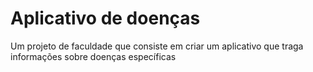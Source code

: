 # Aplicativo de doenças

Um projeto de faculdade que consiste em criar um aplicativo que traga informações sobre doenças específicas